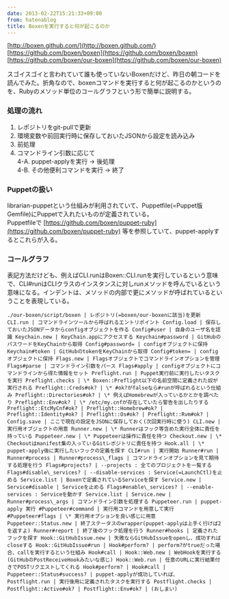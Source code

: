 ```yaml
---
date: 2013-02-22T15:21:33+09:00
from: hatenablog
title: Boxenを実行すると何が起こるのか
---
```

[http://boxen.github.com/](http://boxen.github.com/)  
[https://github.com/boxen/boxen](https://github.com/boxen/boxen)  
[https://github.com/boxen/our-boxen](https://github.com/boxen/our-boxen)

スゴイスゴイと言われていて誰も使っていないBoxenだけど、昨日の朝コードを読んでみた。折角なので、boxenコマンドを実行すると何が起こるのかというのを、Rubyのメソッド単位のコールグラフという形で簡単に説明する。

### 処理の流れ

1. レポジトリをgit-pullで更新  
2. 環境変数や前回実行時に保存しておいたJSONから設定を読み込み  
3. 前処理  
4. コマンドライン引数に応じて  
 4-A. puppet-applyを実行 → 後処理  
 4-B. その他便利コマンドを実行 → 終了

### Puppetの扱い

librarian-puppetという仕組みが利用されていて、Puppetfile(=Puppet版Gemfile)にPuppetで入れたいものが定義されている。  
Puppetfileで [https://github.com/boxen/puppet-ruby](https://github.com/boxen/puppet-ruby) 等を参照していて、puppet-applyするとこれらが入る。

### コールグラフ

表記方法だけども、例えばCLI.runはBoxen::CLI.runを実行しているという意味で、CLI#runはCLIクラスのインスタンスに対しrunメソッドを呼んでいるという意味になる。インデントは、メソッドの内部で更にメソッドが呼ばれているということを表現している。

```
./our-boxen/script/boxen | レポジトリ(=boxen/our-boxenに該当)を更新 CLI.run | コマンドラインツールから呼ばれるエントリポイント Config.load | 保存しておいたJSONデータからconfigオブジェクトを作る Config#user | 自身のユーザ名を認識 Keychain.new | KeyChain.appにアクセスする Keychain#password | GitHubのパスワードをKeyChainから取得 Config#password= | configオブジェクトに保持 Keychain#token | GitHubのtokenをKeyChainから取得 Config#token= | configオブジェクトに保持 Flags.new | Flagsオブジェクトでコマンドラインオプションを管理 Flags#parse | コマンドライン引数をパース Flags#apply | configオブジェクトにコマンドラインから得た情報をセット Preflight.run | Puppet実行前に実行したいタスクを実行 Preflight.checks | \* Boxen::Preflight以下の名前空間に定義された奴が実行される Preflight::Creds#ok? | \* #ok?がfalseなら#runが呼ばれるという仕組み Preflight::Directories#ok? | \* 例えばHomebrewが入っているかとかを調べたり Preflight::Env#ok? | \* /etc/my.cnfが存在していたら警告を出したりする Preflight::EtcMyCnf#ok? | Preflight::Homebrew#ok? | Preflight::Identity#ok? | Preflight::Os#ok? | Preflight::Rvm#ok? | Config.save | ここで現在の設定をJSONに保存しておく(次回実行時に使う) CLI.new | 実行用オブジェクトの用意 Runner.new | \* Runnerはフック等含めた実行全体に責任を持っている Puppeteer.new | \* Puppeteerは操作に責任を持つ Checkout.new | \* Checkoutはmanifest集の入っているGitレポジトリに責任を持つ Hook.all | \* puppet-apply後に実行したいフックの定義を探す CLI#run | 実行開始 Runner#run | Runner#process | Runner#process\_flags | コマンドラインオプションを見て期待する処理を行う Flags#projects? | --projects : 全てのプロジェクトを一覧する Flags#disable\_services? | --disable-services : Service(=LaunchCtl)を止める Service.list | Boxenで定義されているServiceを探す Service.new | Service#disable | Serviceを止める Flags#enable\_services? | --enable-services : Serviceを動かす Service.list | Service.new | Runner#process\_args | コマンドライン引数を処理する Puppeteer.run | puppet-apply 実行 #Puppeteer#command | 実行用コマンドを用意して実行 #Puppeteer#flags | \* 実行用オプションを良い感じに用意 Puppeteer::Status.new | 終了ステータスのwrapper(puppet-applyは上手く行けば2を返すよ) Runner#report | 終了後のフック処理を行う Runner#hooks | 定義されたフックを探す Hook::GitHubIssue.new | 失敗ならGitHubIssueをopenし、成功すればcloseする Hook::GitHubIssue#run | Hook#perform? | perform?がtrueだった場合、callを実行するという仕組み Hook#call | Hook::Web.new | WebHookを実行する(GitHubのPostReceiveHookみたいな感じ) Hook::Web.run | 任意のURLに実行結果付きでPOSTリクエストしてくれる Hook#perform? | Hook#call | Puppeteer::Status#success? | puppet-applyが成功していれば、 Postflight.run | 実行後用に定義されたタスクを実行する Postflight.checks | Postflight::Active#ok? | Postflight::Env#ok? | (おしまい)
```

